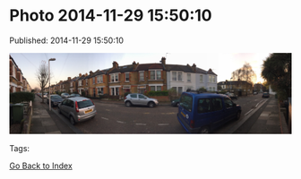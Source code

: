 
# Photo 2014-11-29 15:50:10

Published: 2014-11-29 15:50:10

![](103894432347-0.jpg)

Tags: 

[Go Back to Index](index.md)
